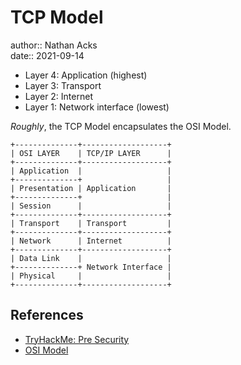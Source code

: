 # TCP Model

author:: Nathan Acks  
date:: 2021-09-14

* Layer 4: Application (highest)
* Layer 3: Transport
* Layer 2: Internet
* Layer 1: Network interface (lowest)

*Roughly*, the TCP Model encapsulates the OSI Model.

```
+--------------+-------------------+
| OSI LAYER    | TCP/IP LAYER      |
+--------------+-------------------+
| Application  |                   |
+--------------+                   |
| Presentation | Application       |
+--------------+                   |
| Session      |                   |
+--------------+-------------------+
| Transport    | Transport         |
+--------------+-------------------+
| Network      | Internet          |
+--------------+-------------------+
| Data Link    |                   |
+--------------+ Network Interface |
| Physical     |                   |
+--------------+-------------------+
```

## References

* [TryHackMe: Pre Security](tryhackme-pre-security.md)
* [OSI Model](osi-model.md)
